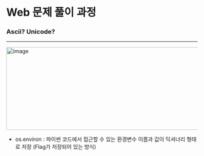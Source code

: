 # Web 문제 풀이 과정

### Ascii? Unicode?

---

<img width="805" height="219" alt="image" src="https://github.com/user-attachments/assets/8e78b463-6734-4cc5-b263-fd4d994dc606" />

- os.environ : 파이썬 코드에서 접근할 수 있는 환경변수 이름과 값이 딕셔너리 형태로 저장 (Flag가 저장되어 있는 방식)
